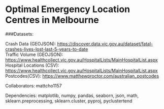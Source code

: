 # Optimal Emergency Location Centres in Melbourne

###Datasets:

Crash Data (GEOJSON): https://discover.data.vic.gov.au/dataset/fatal-crashes-lives-lost-last-5-years-to-date \
Traffic Volume (GEOJSON): https://www.healthcollect.vic.gov.au/HospitalLists/MainHospitalList.aspx \
Hospital Locations (CSV): https://www.healthcollect.vic.gov.au/HospitalLists/MainHospitalList.aspx \
Postcodes(CSV): https://www.matthewproctor.com/australian_postcodes


Collaborators: mattcho1157

Dependencies: matplotlib, numpy, pandas, seaborn, json, math, sklearn.preprocessing, sklearn.cluster, pyproj, pyclustertend
